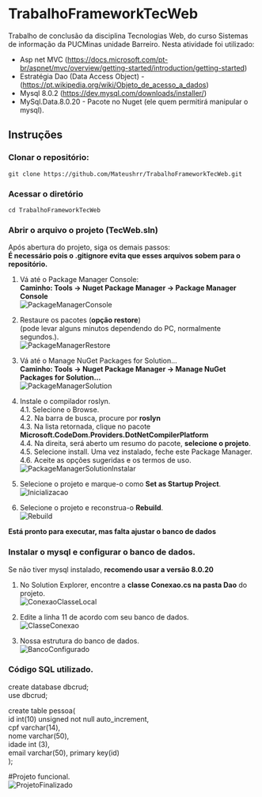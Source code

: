 # TrabalhoFrameworkTecWeb

Trabalho de conclusão da disciplina Tecnologias Web, do curso Sistemas de informação da PUCMinas unidade Barreiro.
Nesta atividade foi utilizado:
>
* Asp net MVC (https://docs.microsoft.com/pt-br/aspnet/mvc/overview/getting-started/introduction/getting-started)  
* Estratégia Dao (Data Access Object) - (https://pt.wikipedia.org/wiki/Objeto_de_acesso_a_dados)  
* Mysql 8.0.2 (https://dev.mysql.com/downloads/installer/)  
* MySql.Data.8.0.20 - Pacote no Nuget (ele quem permitirá manipular o mysql).

## Instruções

### Clonar o repositório:
```
git clone https://github.com/Mateushrr/TrabalhoFrameworkTecWeb.git
```

### Acessar o diretório

```
cd TrabalhoFrameworkTecWeb
```

### Abrir o arquivo o projeto (**TecWeb.sln**)  

Após abertura do projeto, siga os demais passos:  
**É necessário pois o .gitignore evita que esses arquivos sobem para o repositório.**  

1. Vá até o Package Manager Console:  
**Caminho: Tools -> Nuget Package Manager -> Package Manager Console**  
![PackageManagerConsole](/screenshots/PackageManagerConsole.jpg "PackageManagerConsole")  

2. Restaure os pacotes (**opção restore**)  
(pode levar alguns minutos dependendo do PC, normalmente segundos.).  
![PackageManagerRestore](/screenshots/PackageManagerRestore.jpg "PackageManagerRestore")  

3. Vá até o Manage NuGet Packages for Solution...  
**Caminho: Tools -> Nuget Package Manager -> Manage NuGet Packages for Solution...**  
![PackageManagerSolution](/screenshots/PackageManagerSolution.jpg "PackageManagerSolution")  

4. Instale o compilador roslyn.  
4.1. Selecione o Browse.  
4.2. Na barra de busca, procure por **roslyn**  
4.3. Na lista retornada, clique no pacote **Microsoft.CodeDom.Providers.DotNetCompilerPlatform**  
4.4. Na direita, será aberto um resumo do pacote, **selecione o projeto**.  
4.5. Selecione install. Uma vez instalado, feche este Package Manager.  
4.6. Aceite as opções sugeridas e os termos de uso.
![PackageManagerSolutionInstalar](/screenshots/PackageManagerSolutionInstalar.jpg "PackageManagerSolutionInstalar")  

5. Selecione o projeto e marque-o como **Set as Startup Project**.  
![Inicializacao](/screenshots/projeto_inicializacao.jpg "Inicializacao")  

6. Selecione o projeto e reconstrua-o **Rebuild**.  
![Rebuild](/screenshots/rebuild.jpg "Rebuild")  

**Está pronto para executar, mas falta ajustar o banco de dados**  

### Instalar o mysql e configurar o banco de dados.  
Se não tiver mysql instalado, **recomendo usar a versão 8.0.20**  

1. No Solution Explorer, encontre a **classe Conexao.cs na pasta Dao** do projeto.  
![ConexaoClasseLocal](/screenshots/conexao.jpg "ConexaoClasseLocal")  

2. Edite a linha 11 de acordo com seu banco de dados.  
![ClasseConexao](/screenshots/classe_conexao_linha11.jpg "ClasseConexao")  

3. Nossa estrutura do banco de dados.  
![BancoConfigurado](/screenshots/banco_de_dados.jpg "BancoConfigurado")  

### Código SQL utilizado.  

create database dbcrud;  
use dbcrud;  

create table pessoa(  
id int(10) unsigned not null auto_increment,  
cpf varchar(14),  
nome varchar(50),  
idade int (3),  
email varchar(50), primary key(id)  
);  

#Projeto funcional.  
![ProjetoFinalizado](/screenshots/ProjetoFinalizado.jpg "ProjetoFinalizado")  
